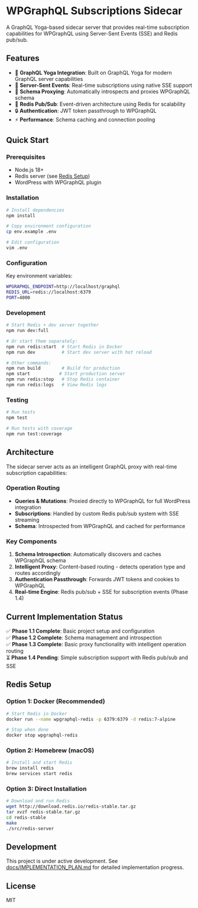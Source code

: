 # WPGraphQL Subscriptions Sidecar

A GraphQL Yoga-based sidecar server that provides real-time subscription capabilities for WPGraphQL using Server-Sent Events (SSE) and Redis pub/sub.

## Features

- 🚀 **GraphQL Yoga Integration**: Built on GraphQL Yoga for modern GraphQL server capabilities
- 📡 **Server-Sent Events**: Real-time subscriptions using native SSE support
- 🔄 **Schema Proxying**: Automatically introspects and proxies WPGraphQL schema
- 📨 **Redis Pub/Sub**: Event-driven architecture using Redis for scalability
- 🔒 **Authentication**: JWT token passthrough to WPGraphQL
- ⚡ **Performance**: Schema caching and connection pooling

## Quick Start

### Prerequisites

- Node.js 18+
- Redis server (see [Redis Setup](#redis-setup))
- WordPress with WPGraphQL plugin

### Installation

```bash
# Install dependencies
npm install

# Copy environment configuration
cp env.example .env

# Edit configuration
vim .env
```

### Configuration

Key environment variables:

```bash
WPGRAPHQL_ENDPOINT=http://localhost/graphql
REDIS_URL=redis://localhost:6379
PORT=4000
```

### Development

```bash
# Start Redis + dev server together
npm run dev:full

# Or start them separately:
npm run redis:start  # Start Redis in Docker
npm run dev          # Start dev server with hot reload

# Other commands:
npm run build        # Build for production
npm start           # Start production server
npm run redis:stop   # Stop Redis container
npm run redis:logs   # View Redis logs
```

### Testing

```bash
# Run tests
npm test

# Run tests with coverage
npm run test:coverage
```

## Architecture

The sidecar server acts as an intelligent GraphQL proxy with real-time subscription capabilities:

### **Operation Routing**
- **Queries & Mutations**: Proxied directly to WPGraphQL for full WordPress integration
- **Subscriptions**: Handled by custom Redis pub/sub system with SSE streaming
- **Schema**: Introspected from WPGraphQL and cached for performance

### **Key Components**
1. **Schema Introspection**: Automatically discovers and caches WPGraphQL schema
2. **Intelligent Proxy**: Content-based routing - detects operation type and routes accordingly
3. **Authentication Passthrough**: Forwards JWT tokens and cookies to WPGraphQL
4. **Real-time Engine**: Redis pub/sub + SSE for subscription events (Phase 1.4)

## Current Implementation Status

✅ **Phase 1.1 Complete**: Basic project setup and configuration  
✅ **Phase 1.2 Complete**: Schema management and introspection  
✅ **Phase 1.3 Complete**: Basic proxy functionality with intelligent operation routing  
⏳ **Phase 1.4 Pending**: Simple subscription support with Redis pub/sub and SSE  

## Redis Setup

### Option 1: Docker (Recommended)
```bash
# Start Redis in Docker
docker run --name wpgraphql-redis -p 6379:6379 -d redis:7-alpine

# Stop when done
docker stop wpgraphql-redis
```

### Option 2: Homebrew (macOS)
```bash
# Install and start Redis
brew install redis
brew services start redis
```

### Option 3: Direct Installation
```bash
# Download and run Redis
wget http://download.redis.io/redis-stable.tar.gz
tar xvzf redis-stable.tar.gz
cd redis-stable
make
./src/redis-server
```

## Development

This project is under active development. See [docs/IMPLEMENTATION_PLAN.md](docs/IMPLEMENTATION_PLAN.md) for detailed implementation progress.

## License

MIT

